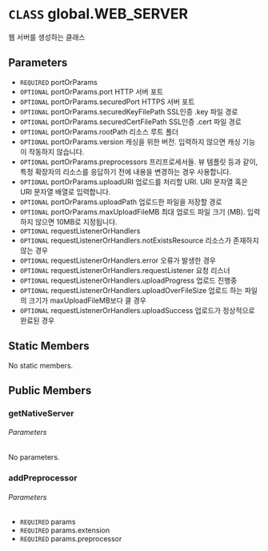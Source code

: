 # `CLASS` global.WEB_SERVER
웹 서버를 생성하는 클래스

## Parameters
* `REQUIRED` portOrParams 
* `OPTIONAL` portOrParams.port					HTTP  서버 포트
* `OPTIONAL` portOrParams.securedPort			HTTPS  서버 포트
* `OPTIONAL` portOrParams.securedKeyFilePath		SSL인증  .key 파일 경로
* `OPTIONAL` portOrParams.securedCertFilePath	SSL인증  .cert 파일 경로
* `OPTIONAL` portOrParams.rootPath				리소스  루트 폴더
* `OPTIONAL` portOrParams.version				캐싱을  위한 버전. 입력하지 않으면 캐싱 기능이 작동하지 않습니다.
* `OPTIONAL` portOrParams.preprocessors			프리프로세서들.  뷰 템플릿 등과 같이, 특정 확장자의 리소스를 응답하기 전에 내용을 변경하는 경우 사용합니다.
* `OPTIONAL` portOrParams.uploadURI				업로드를  처리할 URI. URI 문자열 혹은 URI 문자열 배열로 입력합니다.
* `OPTIONAL` portOrParams.uploadPath				업로드한  파일을 저장할 경로
* `OPTIONAL` portOrParams.maxUploadFileMB		최대  업로드 파일 크기 (MB). 입력하지 않으면 10MB로 지정됩니다.
* `OPTIONAL` requestListenerOrHandlers 
* `OPTIONAL` requestListenerOrHandlers.notExistsResource		리소스가  존재하지 않는 경우
* `OPTIONAL` requestListenerOrHandlers.error					오류가  발생한 경우
* `OPTIONAL` requestListenerOrHandlers.requestListener		요청  리스너
* `OPTIONAL` requestListenerOrHandlers.uploadProgress		업로드  진행중
* `OPTIONAL` requestListenerOrHandlers.uploadOverFileSize	업로드  하는 파일의 크기가 maxUploadFileMB보다 클 경우
* `OPTIONAL` requestListenerOrHandlers.uploadSuccess			업로드가  정상적으로 완료된 경우

## Static Members
No static members.

## Public Members

### getNativeServer
###### Parameters
No parameters.

### addPreprocessor
###### Parameters
* `REQUIRED` params
* `REQUIRED` params.extension
* `REQUIRED` params.preprocessor
